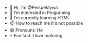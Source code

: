 - 👋 Hi, I’m @Perspektywa
- 👀 I’m interested in Programing
- 🌱 I’m currently learning HTML
- 📫 How to reach me It's not possible
- 😄 Pronouns: He
- ⚡ Fun fact: I love motoring

<!---
Perspektywa/Perspektywa is a ✨ special ✨ repository because its `README.md` (this file) appears on your GitHub profile.
You can click the Preview link to take a look at your changes.
--->
